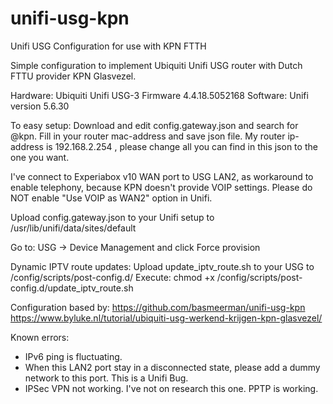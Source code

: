# unifi-usg-kpn
Unifi USG Configuration for use with KPN FTTH


Simple configuration to implement Ubiquiti Unifi USG router with Dutch FTTU provider KPN Glasvezel.

Hardware: Ubiquiti Unifi USG-3 Firmware 4.4.18.5052168
Software: Unifi version 5.6.30

To easy setup: Download and edit config.gateway.json and search for @kpn. Fill in your router mac-address and save json file.
My router ip-address is 192.168.2.254 , please change all you can find in this json to the one you want.

I've connect to Experiabox v10 WAN port to USG LAN2, as workaround to enable telephony, because KPN doesn't provide VOIP settings.
Please do NOT enable "Use VOIP as WAN2" option in Unifi.


Upload config.gateway.json to your Unifi setup to /usr/lib/unifi/data/sites/default

Go to: USG -> Device Management and click Force provision




Dynamic IPTV route updates:
Upload update_iptv_route.sh to your USG to /config/scripts/post-config.d/
Execute: chmod +x /config/scripts/post-config.d/update_iptv_route.sh


Configuration based by:
https://github.com/basmeerman/unifi-usg-kpn
https://www.byluke.nl/tutorial/ubiquiti-usg-werkend-krijgen-kpn-glasvezel/


Known errors:
- IPv6 ping is fluctuating.
- When this LAN2 port stay in a disconnected state, please add a dummy network to this port. This is a Unifi Bug.
- IPSec VPN not working. I've not on research this one. PPTP is working.
